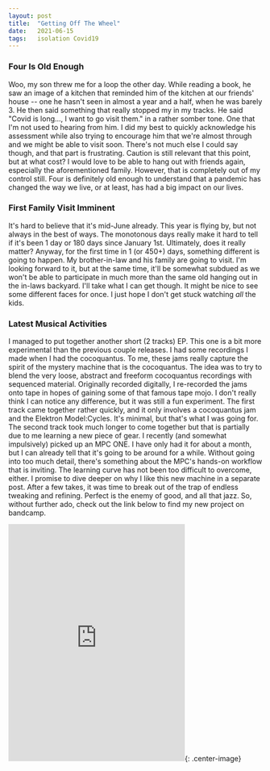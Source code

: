 ```yaml
---
layout: post
title:  "Getting Off The Wheel"
date:   2021-06-15
tags:   isolation Covid19
---
```


### Four Is Old Enough

Woo, my son threw me for a loop the other day. While reading a book, he saw an image of a kitchen that reminded him of the kitchen at our friends' house -- one he hasn't seen in almost a year and a half, when he was barely 3. He then said something that really stopped my in my tracks. He said "Covid is long..., I want to go visit them." in a rather somber tone. One that I'm not used to hearing from him. I did my best to quickly acknowledge his assessment while also trying to encourage him that we're almost through and we might be able to visit soon. There's not much else I could say though, and that part is frustrating. Caution is still relevant that this point, but at what cost? I would love to be able to hang out with friends again, especially the aforementioned family. However, that is completely out of my control still. Four is definitely old enough to understand that a pandemic has changed the way we live, or at least, has had a big impact on our lives.

### First Family Visit Imminent

It's hard to believe that it's mid-June already. This year is flying by, but not always in the best of ways. The monotonous days really make it hard to tell if it's been 1 day or 180 days since January 1st. Ultimately, does it really matter? Anyway, for the first time in 1 (or 450+) days, something different is going to happen. My brother-in-law and his family are going to visit. I'm looking forward to it, but at the same time, it'll be somewhat subdued as we won't be able to participate in much more than the same old hanging out in the in-laws backyard. I'll take what I can get though. It might be nice to see some different faces for once. I just hope I don't get stuck watching _all_ the kids.

### Latest Musical Activities

I managed to put together another short (2 tracks) EP. This one is a bit more experimental than the previous couple releases. I had some recordings I made when I had the cocoquantus. To me, these jams really capture the spirit of the mystery machine that is the cocoquantus. The idea was to try to blend the very loose, abstract and freeform cocoquantus recordings with sequenced material. Originally recorded digitally, I re-recorded the jams onto tape in hopes of gaining some of that famous tape mojo. I don't really think I can notice any difference, but it was still a fun experiment. The first track came together rather quickly, and it only involves a cocoquantus jam and the Elektron Model:Cycles. It's minimal, but that's what I was going for. The second track took much longer to come together but that is partially due to me learning a new piece of gear. I recently (and somewhat impulsively) picked up an MPC ONE. I have only had it for about a month, but I can already tell that it's going to be around for a while. Without going into too much detail, there's something about the MPC's hands-on workflow that is inviting. The learning curve has not been too difficult to overcome, either. I promise to dive deeper on why I like this new machine in a separate post. After a few takes, it was time to break out of the trap of endless tweaking and refining. Perfect is the enemy of good, and all that jazz. So, without further ado, check out the link below to find my new project on bandcamp.  

<iframe style="border: 0; width: 350px; height: 470px;" src="https://bandcamp.com/EmbeddedPlayer/album=4194148727/size=large/bgcol=ffffff/linkcol=0687f5/tracklist=false/transparent=true/" seamless><a href="https://cneis.bandcamp.com/album/drive">drive. by CNEIS</a></iframe>{: .center-image}
<br>
